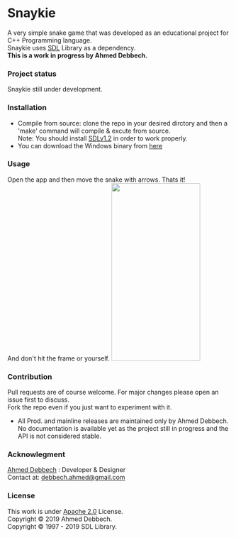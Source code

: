 # Snaykie
A very simple snake game that was developed as an educational project for C++ Programming language. \
Snaykie uses [SDL](https://www.libsdl.org/) Library as a dependency. \
<B> This is a work in progress by Ahmed Debbech. </B>
### Project status
Snaykie still under development.
### Installation
* Compile from source: clone the repo in your desired dirctory and then a 'make' command will compile & excute from source. \
Note: You should install [SDLv1.2](https://www.libsdl.org/download-1.2.php) in order to work properly.
* You can download the Windows binary from [here]()
### Usage
Open the app and then move the snake with arrows. Thats it! \
And don't hit the frame or yourself.
<img src="https://gph.is/g/aNMGXMG" data-canonical-src="https://gph.is/g/aNMGXMG" width="200" height="400" />
### Contribution
Pull requests are of course welcome. For major changes please open an issue first to discuss. \
Fork the repo even if you just want to experiment with it.
* All Prod. and mainline releases are maintained only by Ahmed Debbech. \
No documentation is available yet as the project still in progress and the API is not considered stable.
### Acknowlegment
[Ahmed Debbech](https://twitter.com/AhmedDebb) : Developer & Designer\
Contact at: debbech.ahmed@gmail.com
### License
This work is under [Apache 2.0](https://www.apache.org/licenses/LICENSE-2.0) License. \
Copyright © 2019 Ahmed Debbech. \
Copyright © 1997 - 2019 SDL Library.
